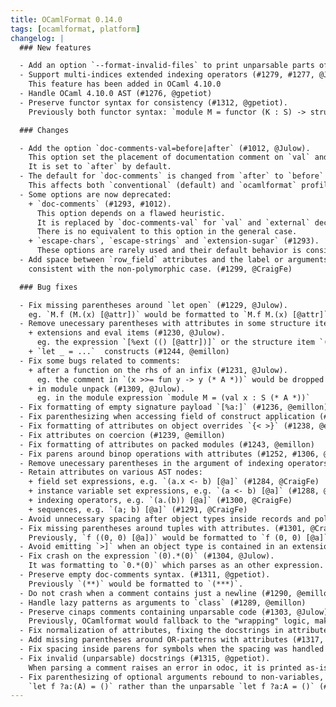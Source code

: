 ```yaml
---
title: OCamlFormat 0.14.0
tags: [ocamlformat, platform]
changelog: |
  ### New features

  - Add an option `--format-invalid-files` to print unparsable parts of the input as verbatim text. This feature is still experimental. (#1026, @gpetiot)
  - Support multi-indices extended indexing operators (#1279, #1277, @Julow, @gpetiot).
    This feature has been added in OCaml 4.10.0
  - Handle OCaml 4.10.0 AST (#1276, @gpetiot)
  - Preserve functor syntax for consistency (#1312, @gpetiot).
    Previously both functor syntax: `module M = functor (K : S) -> struct end` and `module M (K : S) = struct end` would be formatted as the latter, the original syntax is now preserved.

  ### Changes

  - Add the option `doc-comments-val=before|after` (#1012, @Julow).
    This option set the placement of documentation comment on `val` and `external` only.
    It is set to `after` by default.
  - The default for `doc-comments` is changed from `after` to `before` (#1012, #1325, @Julow).
    This affects both `conventional` (default) and `ocamlformat` profiles.
  - Some options are now deprecated:
    + `doc-comments` (#1293, #1012).
      This option depends on a flawed heuristic.
      It is replaced by `doc-comments-val` for `val` and `external` declarations.
      There is no equivalent to this option in the general case.
    + `escape-chars`, `escape-strings` and `extension-sugar` (#1293).
      These options are rarely used and their default behavior is considered to be the right behavior.
  - Add space between `row_field` attributes and the label or arguments, to be
    consistent with the non-polymorphic case. (#1299, @CraigFe)

  ### Bug fixes

  - Fix missing parentheses around `let open` (#1229, @Julow).
    eg. `M.f (M.(x) [@attr])` would be formatted to `M.f M.(x) [@attr]`, which would crash OCamlformat
  - Remove unecessary parentheses with attributes in some structure items:
    + extensions and eval items (#1230, @Julow).
      eg. the expression `[%ext (() [@attr])]` or the structure item `(() [@attr]) ;;`
    + `let _ = ...`  constructs (#1244, @emillon)
  - Fix some bugs related to comments:
    + after a function on the rhs of an infix (#1231, @Julow).
      eg. the comment in `(x >>= fun y -> y (* A *))` would be dropped
    + in module unpack (#1309, @Julow).
      eg. in the module expression `module M = (val x : S (* A *))`
  - Fix formatting of empty signature payload `[%a:]` (#1236, @emillon)
  - Fix parenthesizing when accessing field of construct application (#1247, @gpetiot)
  - Fix formatting of attributes on object overrides `{< >}` (#1238, @emillon)
  - Fix attributes on coercion (#1239, @emillon)
  - Fix formatting of attributes on packed modules (#1243, @emillon)
  - Fix parens around binop operations with attributes (#1252, #1306, @gpetiot, @CraigFe)
  - Remove unecessary parentheses in the argument of indexing operators (#1280, @Julow)
  - Retain attributes on various AST nodes:
    + field set expressions, e.g. `(a.x <- b) [@a]` (#1284, @CraigFe)
    + instance variable set expressions, e.g. `(a <- b) [@a]` (#1288, @CraigFe)
    + indexing operators, e.g. `(a.(b)) [@a]` (#1300, @CraigFe)
    + sequences, e.g. `(a; b) [@a]` (#1291, @CraigFe)
  - Avoid unnecessary spacing after object types inside records and polymorphic variants, e.g. `{foo : < .. > [@a]}` and `{ foo : < .. > }` (#1296, @CraigFe)
  - Fix missing parentheses around tuples with attributes. (#1301, @CraigFe).
    Previously, `f ((0, 0) [@a])` would be formatted to `f (0, 0) [@a]`, crashing OCamlformat.
  - Avoid emitting `>]` when an object type is contained in an extension point or attribute payload (#1298, @CraigFe)
  - Fix crash on the expression `(0).*(0)` (#1304, @Julow).
    It was formatting to `0.*(0)` which parses as an other expression.
  - Preserve empty doc-comments syntax. (#1311, @gpetiot).
    Previously `(**)` would be formatted to `(***)`.
  - Do not crash when a comment contains just a newline (#1290, @emillon)
  - Handle lazy patterns as arguments to `class` (#1289, @emillon)
  - Preserve cinaps comments containing unparsable code (#1303, @Julow).
    Previously, OCamlformat would fallback to the "wrapping" logic, making the comment unreadable and crashing in some cases.
  - Fix normalization of attributes, fixing the docstrings in attributes (#1314, @gpetiot)
  - Add missing parentheses around OR-patterns with attributes (#1317, @gpetiot)
  - Fix spacing inside parens for symbols when the spacing was handled by the englobing exp (#1316, @gpetiot)
  - Fix invalid (unparsable) docstrings (#1315, @gpetiot).
    When parsing a comment raises an error in odoc, it is printed as-is.
  - Fix parenthesizing of optional arguments rebound to non-variables, e.g.
    `let f ?a:(A) = ()` rather than the unparsable `let f ?a:A = ()` (#1305, @CraigFe)
---
```


